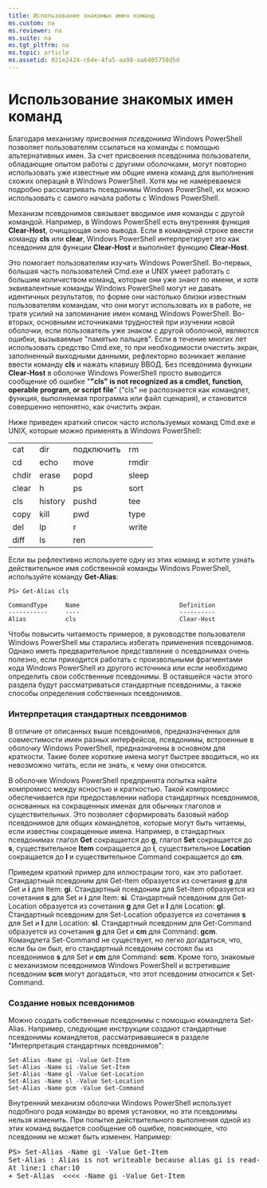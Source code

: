 ```yaml
---
title: Использование знакомых имен команд
ms.custom: na
ms.reviewer: na
ms.suite: na
ms.tgt_pltfrm: na
ms.topic: article
ms.assetid: 021e2424-c64e-4fa5-aa98-aa6405758d5d
---
```

# Использование знакомых имен команд
Благодаря механизму *присвоения псевдонима* Windows PowerShell позволяет пользователям ссылаться на команды с помощью альтернативных имен. За счет присвоения псевдонима пользователи, обладающие опытом работы с другими оболочками, могут повторно использовать уже известные им общие имена команд для выполнения схожих операций в Windows PowerShell. Хотя мы не намереваемся подробно рассматривать псевдонимы Windows PowerShell, их можно использовать с самого начала работы с Windows PowerShell.

Механизм псевдонимов связывает вводимое имя команды с другой командой. Например, в Windows PowerShell есть внутренняя функция **Clear-Host**, очищающая окно вывода. Если в командной строке ввести команду **cls** или **clear**, Windows PowerShell интерпретирует это как псевдоним для функции **Clear-Host** и выполняет функцию **Clear-Host**.

Это помогает пользователям изучать Windows PowerShell. Во-первых, большая часть пользователей Cmd.exe и UNIX умеет работать с большим количеством команд, которые они уже знают по имени, и хотя эквивалентные команды Windows PowerShell могут не давать идентичных результатов, по форме они настолько близки известным пользователям командам, что они могут использовать их в работе, не тратя усилий на запоминание имен команд Windows PowerShell. Во-вторых, основными источниками трудностей при изучении новой оболочки, если пользователь уже знаком с другой оболочкой, являются ошибки, вызываемые "памятью пальцев". Если в течение многих лет использовать средство Cmd.exe, то при необходимости очистить экран, заполненный выходными данными, рефлекторно возникает желание ввести команду **cls** и нажать клавишу ВВОД. Без псевдонима функции **Clear-Host** в оболочке Windows PowerShell просто выводится сообщение об ошибке "**"cls" is not recognized as a cmdlet, function, operable program, or script file**" ("cls" не распознается как командлет, функция, выполняемая программа или файл сценария), и становится совершенно непонятно, как очистить экран.

Ниже приведен краткий список часто используемых команд Cmd.exe и UNIX, которые можно применять в Windows PowerShell:

|||||
|-|-|-|-|
|cat|dir|подключить|rm|
|cd|echo|move|rmdir|
|chdir|erase|popd|sleep|
|clear|h|ps|sort|
|cls|history|pushd|tee|
|copy|kill|pwd|type|
|del|lp|r|write|
|diff|ls|ren||

Если вы рефлективно используете одну из этих команд и хотите узнать действительное имя собственной команды Windows PowerShell, используйте команду **Get-Alias**:

```
PS> Get-Alias cls

CommandType     Name                            Definition
-----------     ----                            ----------
Alias           cls                             Clear-Host
```

Чтобы повысить читаемость примеров, в руководстве пользователя Windows PowerShell мы старались избегать применения псевдонимов. Однако иметь предварительное представление о псевдонимах очень полезно, если приходится работать с произвольными фрагментами кода Windows PowerShell из другого источника или если необходимо определить свои собственные псевдонимы. В оставшейся части этого раздела будут рассматриваться стандартные псевдонимы, а также способы определения собственных псевдонимов.

### Интерпретация стандартных псевдонимов
В отличие от описанных выше псевдонимов, предназначенных для совместимости имен разных интерфейсов, псевдонимы, встроенные в оболочку Windows PowerShell, предназначены в основном для краткости. Такие более короткие имена могут быстрее вводиться, но их невозможно читать, если не знать, к чему они относятся.

В оболочке Windows PowerShell предпринята попытка найти компромисс между ясностью и краткостью. Такой компромисс обеспечивается при предоставлении набора стандартных псевдонимов, основанных на сокращенных именах для обычных глаголов и существительных. Это позволяет сформировать базовый набор псевдонимов для общих командлетов, которые могут быть читаемы, если известны сокращенные имена. Например, в стандартных псевдонимах глагол **Get** сокращается до **g**, глагол **Set** сокращается до **s**, существительное **Item** сокращается до **i**, существительное **Location** сокращается до **l** и существительное Command сокращается до **cm**.

Приведем краткий пример для иллюстрации того, как это работает. Стандартный псевдоним для Get-Item образуется из сочетания **g** для Get и **i** для Item: **gi**. Стандартный псевдоним для Set-Item образуется из сочетания **s** для Set и **i** для Item: **si**. Стандартный псевдоним для Get-Location образуется из сочетания **g** для Get и **l** для Location: **gl**. Стандартный псевдоним для Set-Location образуется из сочетания **s** для Set и **l** для Location: **sl**. Стандартный псевдоним для Get-Command образуется из сочетания **g** для Get и **cm** для Command: **gcm**. Командлета Set-Command не существует, но легко догадаться, что, если бы он был, его стандартный псевдоним состоял бы из псевдонимов **s** для Set и **cm** для Command: **scm**. Кроме того, знакомые с механизмом псевдонимов Windows PowerShell и встретившие псевдоним **scm** могут догадаться, что этот псевдоним относится к Set-Command.

### Создание новых псевдонимов
Можно создать собственные псевдонимы с помощью командлета Set-Alias. Например, следующие инструкции создают стандартные псевдонимы командлетов, рассматривавшиеся в разделе "Интерпретация стандартных псевдонимов":

```
Set-Alias -Name gi -Value Get-Item
Set-Alias -Name si -Value Set-Item
Set-Alias -Name gl -Value Get-Location
Set-Alias -Name sl -Value Set-Location
Set-Alias -Name gcm -Value Get-Command
```

Внутренний механизм оболочки Windows PowerShell использует подобного рода команды во время установки, но эти псевдонимы нельзя изменить. При попытке действительного выполнения одной из этих команд выдается сообщение об ошибке, поясняющее, что псевдоним не может быть изменен. Например:

<pre>PS> Set-Alias -Name gi -Value Get-Item
Set-Alias : Alias is not writeable because alias gi is read-only or constant and cannot be written to.
At line:1 char:10
+ Set-Alias  <<<< -Name gi -Value Get-Item</pre>



<!--HONumber=Apr16_HO1-->


